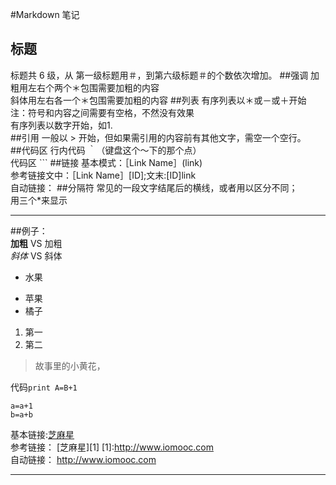 #Markdown 笔记
## 标题
标题共 6 级，从 第一级标题用＃，到第六级标题＃的个数依次增加。
##强调
加粗用左右个两个＊包围需要加粗的内容  
斜体用左右各一个＊包围需要加粗的内容
##列表
有序列表以＊或－或＋开始  
注：符号和内容之间需要有空格，不然没有效果  
有序列表以数字开始，如1.  
##引用
一般以 > 开始，但如果需引用的内容前有其他文字，需空一个空行。   
##代码区
行内代码 ｀（键盘这个～下的那个点）  
代码区 ```
##链接
基本模式：［Link Name］(link)  
参考链接文中：［Link Name］[ID];文末:[ID]link  
自动链接：<link>
##分隔符
常见的一段文字结尾后的横线，或者用以区分不同；  
用三个*来显示  
***
##例子：  
**加粗**  VS 加粗  
*斜体* VS 斜体  

- 水果   
 + 苹果
 + 橘子
 
1. 第一
2. 第二
 
>故事里的小黄花，

 代码`print
     A=B+1`  
     
```
a=a+1  
b=a+b
```
 
基本链接:[芝麻星](http://www.iomooc.com)  
参考链接：
   [芝麻星][1]
   [1]:http://www.iomooc.com  
自动链接：
<http://www.iomooc.com> 
***



 

